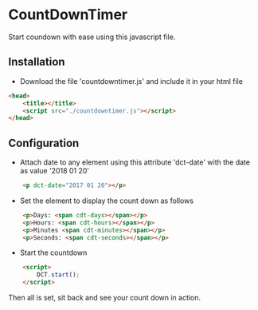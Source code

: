 # CountDownTimer
Start coundown with ease using this javascript file.

## Installation
- Download the file 'countdowntimer.js' and include it in your html file
```html
<head>
    <title></title>
    <script src="./countdowntimer.js"></script>
</head>
```

## Configuration
- Attach date to any element using this attribute 'dct-date' with the date as value '2018 01 20'
```html
    <p dct-date="2017 01 20"></p>
```
- Set the element to display the count down as follows
```html
    <p>Days: <span cdt-days></span></p>
    <p>Hours: <span cdt-hours></span></p>
    <p>Minutes <span cdt-minutes></span></p>
    <p>Seconds: <span cdt-seconds></span></p>
```
- Start the countdown
```html
    <script>
        DCT.start();
    </script>
```
Then all is set, sit back and see your count down in action.